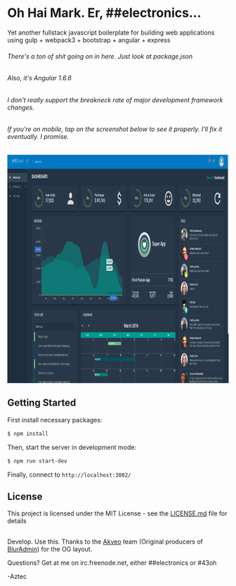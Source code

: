 # Oh Hai Mark. Er, ##electronics...

Yet another fullstack javascript boilerplate for building web applications using gulp + webpack3 + bootstrap + angular + express

###### There's a ton of shit going on in here. Just look at package.json

###### Also, it's Angular 1.6.6
###### I don't really support the breakneck rate of major development framework changes.
###### If you're on mobile, tap on the screenshot below to see it properly. I'll fix it eventually. I promise.

<p align="center">
  <img src="./EClient Screenshot.png" alt="Dashboard Screenshot"
       width="1000" height="518">
</p>

## Getting Started

First install necessary packages:

```sh
$ npm install
```

Then, start the server in development mode:

```sh
$ npm run start-dev
```

Finally, connect to `http://localhost:3002/`

## License

This project is licensed under the MIT License - see the [LICENSE.md](LICENSE.md) file for details

##

Develop. Use this. Thanks to the [Akveo](https://www.akveo.com/) team (Original producers of [BlurAdmin](https://github.com/akveo/blur-admin)) for the OG layout.

Questions? Get at me on irc.freenode.net, either ##electronics or #43oh

-Aztec
